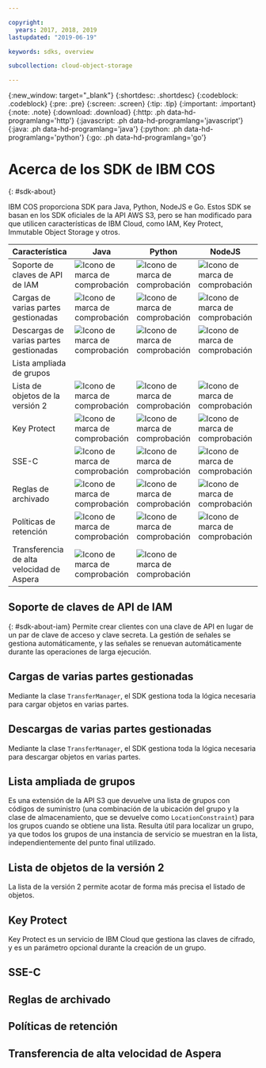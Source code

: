 ```yaml
---

copyright:
  years: 2017, 2018, 2019
lastupdated: "2019-06-19"

keywords: sdks, overview

subcollection: cloud-object-storage

---
```


{:new_window: target="_blank"}
{:shortdesc: .shortdesc}
{:codeblock: .codeblock}
{:pre: .pre}
{:screen: .screen}
{:tip: .tip}
{:important: .important}
{:note: .note}
{:download: .download} 
{:http: .ph data-hd-programlang='http'} 
{:javascript: .ph data-hd-programlang='javascript'} 
{:java: .ph data-hd-programlang='java'} 
{:python: .ph data-hd-programlang='python'}
{:go: .ph data-hd-programlang='go'}

# Acerca de los SDK de IBM COS
{: #sdk-about}

IBM COS proporciona SDK para Java, Python, NodeJS e Go. Estos SDK se basan en los SDK oficiales de la API AWS S3, pero se han modificado para que utilicen características de IBM Cloud, como IAM, Key Protect, Immutable Object Storage y otros.

| Característica                     | Java                                              | Python                                            | NodeJS                                            | GO                                                | CLI                                               |
|-----------------------------|---------------------------------------------------|---------------------------------------------------|---------------------------------------------------|---------------------------------------------------|---------------------------------------------------|
| Soporte de claves de API de IAM         | ![Icono de marca de comprobación](../../icons/checkmark-icon.svg) | ![Icono de marca de comprobación](../../icons/checkmark-icon.svg) | ![Icono de marca de comprobación](../../icons/checkmark-icon.svg) | ![Icono de marca de comprobación](../../icons/checkmark-icon.svg) | ![Icono de marca de comprobación](../../icons/checkmark-icon.svg) |
| Cargas de varias partes gestionadas   | ![Icono de marca de comprobación](../../icons/checkmark-icon.svg) | ![Icono de marca de comprobación](../../icons/checkmark-icon.svg) | ![Icono de marca de comprobación](../../icons/checkmark-icon.svg) | ![Icono de marca de comprobación](../../icons/checkmark-icon.svg) | ![Icono de marca de comprobación](../../icons/checkmark-icon.svg) |
| Descargas de varias partes gestionadas | ![Icono de marca de comprobación](../../icons/checkmark-icon.svg) | ![Icono de marca de comprobación](../../icons/checkmark-icon.svg) | ![Icono de marca de comprobación](../../icons/checkmark-icon.svg) |                                                   |                                                   |
| Lista ampliada de grupos     |                                                   |                                                   |                                                   |                                                   |                                                   |
| Lista de objetos de la versión 2    | ![Icono de marca de comprobación](../../icons/checkmark-icon.svg) | ![Icono de marca de comprobación](../../icons/checkmark-icon.svg) | ![Icono de marca de comprobación](../../icons/checkmark-icon.svg) |                                                   |                                                   |
| Key Protect                 | ![Icono de marca de comprobación](../../icons/checkmark-icon.svg) | ![Icono de marca de comprobación](../../icons/checkmark-icon.svg) | ![Icono de marca de comprobación](../../icons/checkmark-icon.svg) | ![Icono de marca de comprobación](../../icons/checkmark-icon.svg) | ![Icono de marca de comprobación](../../icons/checkmark-icon.svg) |
| SSE-C                       | ![Icono de marca de comprobación](../../icons/checkmark-icon.svg) | ![Icono de marca de comprobación](../../icons/checkmark-icon.svg) | ![Icono de marca de comprobación](../../icons/checkmark-icon.svg) |                                                   |                                                   |
| Reglas de archivado               | ![Icono de marca de comprobación](../../icons/checkmark-icon.svg) | ![Icono de marca de comprobación](../../icons/checkmark-icon.svg) | ![Icono de marca de comprobación](../../icons/checkmark-icon.svg) |                                                   |                                                   |
| Políticas de retención          | ![Icono de marca de comprobación](../../icons/checkmark-icon.svg) | ![Icono de marca de comprobación](../../icons/checkmark-icon.svg) | ![Icono de marca de comprobación](../../icons/checkmark-icon.svg) |                                                   |                                                   |
| Transferencia de alta velocidad de Aspera  | ![Icono de marca de comprobación](../../icons/checkmark-icon.svg) | ![Icono de marca de comprobación](../../icons/checkmark-icon.svg) |                                                   |                                                   |                                                   |

## Soporte de claves de API de IAM
{: #sdk-about-iam}
Permite crear clientes con una clave de API en lugar de un par de clave de acceso y clave secreta.  La gestión de señales se gestiona automáticamente, y las señales se renuevan automáticamente durante las operaciones de larga ejecución.
## Cargas de varias partes gestionadas
Mediante la clase `TransferManager`, el SDK gestiona toda la lógica necesaria para cargar objetos en varias partes.
## Descargas de varias partes gestionadas
Mediante la clase `TransferManager`, el SDK gestiona toda la lógica necesaria para descargar objetos en varias partes.
## Lista ampliada de grupos
Es una extensión de la API S3 que devuelve una lista de grupos con códigos de suministro (una combinación de la ubicación del grupo y la clase de almacenamiento, que se devuelve como `LocationConstraint`) para los grupos cuando se obtiene una lista.  Resulta útil para localizar un grupo, ya que todos los grupos de una instancia de servicio se muestran en la lista, independientemente del punto final utilizado.
## Lista de objetos de la versión 2
La lista de la versión 2 permite acotar de forma más precisa el listado de objetos.
## Key Protect
Key Protect es un servicio de IBM Cloud que gestiona las claves de cifrado, y es un parámetro opcional durante la creación de un grupo.
## SSE-C                      
## Reglas de archivado              
## Políticas de retención         
## Transferencia de alta velocidad de Aspera 
